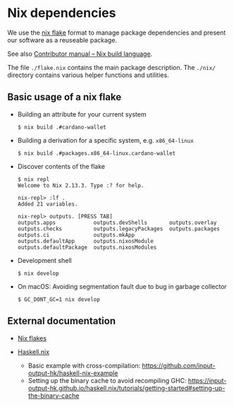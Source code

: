 # Nix dependencies

We use the [nix flake][flake] format to manage package dependencies
and present our software as a reuseable package.

See also [Contributor manual – Nix build language](https://cardano-foundation.github.io/cardano-wallet/contributor/what/nix.html).

The file `./flake.nix` contains the main package description.
The `./nix/` directory contains various helper functions and utilities.

  [flake]: https://nixos.wiki/wiki/Flakes
  [haskell.nix]: https://github.com/input-output-hk/haskell.nix


## Basic usage of a nix flake

* Building an attribute for your current system

    ```
    $ nix build .#cardano-wallet
    ```

* Building a derivation for a specific system, e.g. `x86_64-linux`

    ```
    $ nix build .#packages.x86_64-linux.cardano-wallet
    ```

* Discover contents of the flake

    ```
    $ nix repl
    Welcome to Nix 2.13.3. Type :? for help.

    nix-repl> :lf .
    Added 21 variables.

    nix-repl> outputs. [PRESS TAB]
    outputs.apps            outputs.devShells       outputs.overlay
    outputs.checks          outputs.legacyPackages  outputs.packages
    outputs.ci              outputs.mkApp
    outputs.defaultApp      outputs.nixosModule
    outputs.defaultPackage  outputs.nixosModules
    ```

* Development shell
    ```
    $ nix develop
    ```

* On macOS: Avoiding segmentation fault due to bug in garbage collector

    ```
    $ GC_DONT_GC=1 nix develop
    ```

## External documentation

* [Nix flakes][flake]

* [Haskell.nix][]
    * Basic example with cross-compilation: https://github.com/input-output-hk/haskell-nix-example
    * Setting up the binary cache to avoid recompiling GHC: https://input-output-hk.github.io/haskell.nix/tutorials/getting-started#setting-up-the-binary-cache
